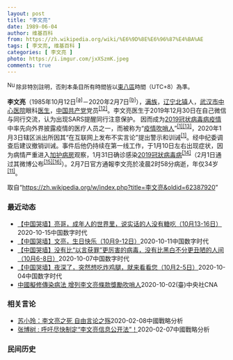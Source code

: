```yaml
---
layout: post
title: "李文亮"
date: 1989-06-04
author: 维基百科
from: https://zh.wikipedia.org/wiki/%E6%9D%8E%E6%96%87%E4%BA%AE
tags: [ 李文亮, 维基百科 ]
categories: [ 李文亮 ]
photo: https://i.imgur.com/jxXSzmK.jpeg
comments: true
---
```

<div class="mw-parser-output"><div id="noteTA-72732dd3" class="noteTA"><div class="noteTA-group"><div data-noteta-group-source="module" data-noteta-group="Medicine"></div></div><div class="noteTA-local"><div data-noteta-code="zh-cn:重症监护室; zh-hk:深切治療部; zh-tw:加護病房"></div><div data-noteta-code="zh-cn:体外膜氧合; zh-hk:人工心肺; zh-tw:葉克膜;"></div><div data-noteta-code="zh-hans:互联网+; zh-hant:互聯網+;"></div><div data-noteta-code="zh-cn:卡洛·乌尔巴尼; zh-hk:卡爾婁·武爾班尼; zh-tw:卡洛·厄巴尼;"></div><div data-noteta-code="zh-cn:互联网+; zh-tw:互聯網+;"></div></div></div>
<div class="notice metadata" id="spoiler" style="font-size: small"><a href="/wiki/File:Nuvola_apps_important_yellow.svg" class="image"><img alt="Nuvola apps important yellow.svg" src="//upload.wikimedia.org/wikipedia/commons/thumb/d/dc/Nuvola_apps_important_yellow.svg/20px-Nuvola_apps_important_yellow.svg.png" decoding="async" width="20" height="17" srcset="//upload.wikimedia.org/wikipedia/commons/thumb/d/dc/Nuvola_apps_important_yellow.svg/30px-Nuvola_apps_important_yellow.svg.png 1.5x, //upload.wikimedia.org/wikipedia/commons/thumb/d/dc/Nuvola_apps_important_yellow.svg/40px-Nuvola_apps_important_yellow.svg.png 2x" data-file-width="600" data-file-height="500"></a>除非特別註明，否則本条目所有時間皆以<a href="/wiki/UTC%2B08:00" title="UTC+08:00">東八區</a>時間（UTC+8）為準。</div>

<p><b>李文亮</b>（1985年10月12日<sup id="cite_ref-3" class="reference"><a href="#cite_note-3">[a]</a></sup>－2020年2月7日<sup id="cite_ref-13" class="reference"><a href="#cite_note-13">[b]</a></sup>），<a href="/wiki/%E6%BB%A1%E6%97%8F" title="满族">满族</a>，<a href="/wiki/%E8%BE%BD%E5%AE%81%E7%9C%81" title="辽宁省">辽宁</a><a href="/wiki/%E5%8C%97%E9%95%87%E5%B8%82" title="北镇市">北镇</a>人，<a href="/wiki/%E6%AD%A6%E6%B1%89%E5%B8%82%E4%B8%AD%E5%BF%83%E5%8C%BB%E9%99%A2" title="武汉市中心医院">武汉市中心医院</a>眼科<a href="/wiki/%E5%8C%BB%E7%94%9F" title="医生">医生</a>，<a href="/wiki/%E4%B8%AD%E5%9B%BD%E5%85%B1%E4%BA%A7%E5%85%9A" title="中国共产党">中国共产党</a>党员<sup id="cite_ref-14" class="reference"><a href="#cite_note-14">[12]</a></sup>。李文亮医生于2019年12月30日在自己微信与同行交流，认为出现SARS提醒同行注意保护。 因而成为<a href="/wiki/2019%E5%86%A0%E7%8A%B6%E7%97%85%E6%AF%92%E7%97%85%E7%96%AB%E6%83%85" title="2019冠状病毒病疫情">2019冠状病毒病疫情</a>中率先向外界披露疫情的医疗人员之一，而被称为“<a href="/wiki/%E7%96%AB%E6%83%85" class="mw-redirect" title="疫情">疫情</a><a href="/wiki/%E5%90%B9%E5%93%A8%E4%BA%BA" title="吹哨人">吹哨人</a>”<sup id="cite_ref-财新_1-1" class="reference"><a href="#cite_note-财新-1">[1]</a></sup><sup id="cite_ref-15" class="reference"><a href="#cite_note-15">[13]</a></sup>，2020年1月3日辖区派出所因其“在互联网上发布不实言论”提出警示和训诫<sup id="cite_ref-财新_1-2" class="reference"><a href="#cite_note-财新-1">[1]</a></sup>。经中纪委调查后建议撤销训诫。事件后他仍持续在第一线工作，于1月10日左右出现症状，因为病情严重进入<a href="/wiki/%E5%8A%A0%E8%AD%B7%E7%97%85%E6%88%BF" title="加護病房">加护病房</a>观察，1月31日确诊感染<a href="/wiki/2019%E5%86%A0%E7%8B%80%E7%97%85%E6%AF%92%E7%97%85" class="mw-redirect" title="2019冠狀病毒病">2019冠狀病毒病</a><sup id="cite_ref-监察答记者问_16-0" class="reference"><a href="#cite_note-监察答记者问-16">[14]</a></sup>（2月1日通过其微博公布<sup id="cite_ref-17" class="reference"><a href="#cite_note-17">[15]</a></sup><sup id="cite_ref-18" class="reference"><a href="#cite_note-18">[16]</a></sup>）。2月7日官方通報李文亮於凌晨2时58分病逝，年仅34岁<sup id="cite_ref-wjw.wuhan_12-1" class="reference"><a href="#cite_note-wjw.wuhan-12">[11]</a></sup>。
</p>
</div><noscript><img src="//zh.wikipedia.org/wiki/Special:CentralAutoLogin/start?type=1x1" alt="" title="" width="1" height="1" style="border: none; position: absolute;"></noscript>
<div class="printfooter">取自“<a dir="ltr" href="https://zh.wikipedia.org/w/index.php?title=李文亮&amp;oldid=62387920">https://zh.wikipedia.org/w/index.php?title=李文亮&amp;oldid=62387920</a>”</div><div id="recent-news"><h3>最近动态</h3><ul><li><a href="https://nodebe4.github.io/waimei/2020-10-15/%E4%B8%AD%E5%9B%BD%E5%93%AD%E5%A2%99-%E4%BA%AE%E5%93%A5-%E6%88%90%E5%B9%B4%E4%BA%BA%E7%9A%84%E4%B8%96%E7%95%8C%E9%87%8C-%E8%AF%B4%E5%AE%9E%E8%AF%9D%E7%9A%84%E4%BA%BA%E6%B2%A1%E6%9C%89%E7%B3%96%E5%90%83-10%E6%9C%8813-16%E6%97%A5" title="【中国哭墙】亮哥，成年人的世界里，说实话的人没有糖吃（10月13-16日）—— 编者按：10月13-16日，距离李文亮医生的去世已249-52天。这位在武汉新冠疫情期间因为说出真话成为悲剧英雄的...">【中国哭墙】亮哥，成年人的世界里，说实话的人没有糖吃（10月13-16日）</a><time>2020-10-15</time><a class="tag">中国数字时代</a></li>
<li><a href="https://nodebe4.github.io/waimei/2020-10-11/%E4%B8%AD%E5%9B%BD%E5%93%AD%E5%A2%99-%E6%96%87%E4%BA%AE-%E7%94%9F%E6%97%A5%E5%BF%AB%E4%B9%90-10%E6%9C%889-12%E6%97%A5" title="【中国哭墙】文亮，生日快乐（10月9-12日）—— 编者按：10月9-12日，距离李文亮医生的去世已245-48天。这位在武汉新冠疫情期间因为说出真话成为悲剧英雄的普通眼科医生并没有被民众遗忘，...">【中国哭墙】文亮，生日快乐（10月9-12日）</a><time>2020-10-11</time><a class="tag">中国数字时代</a></li>
<li><a href="https://nodebe4.github.io/waimei/2020-10-07/%E4%B8%AD%E5%9B%BD%E5%93%AD%E5%A2%99-%E6%B2%A1%E6%9C%89%E6%AF%94-%E4%BB%A5%E8%A8%80%E8%8E%B7%E7%BD%AA-%E6%9B%B4%E5%8E%89%E5%AE%B3%E7%9A%84%E7%97%85%E6%AF%92-%E6%B2%A1%E6%9C%89%E6%AF%94%E9%BB%91%E7%99%BD%E4%B8%8D%E5%88%86%E6%9B%B4%E4%B8%91%E9%99%8B%E7%9A%84%E4%BA%BA%E9%97%B4-10%E6%9C%886-8%E6%97%A5" title="【中国哭墙】没有比“以言获罪”更厉害的病毒，没有比黑白不分更丑陋的人间（10月6-8日）——编者按：10月6-8日，距离李文亮医生的去世已242-44天。这位在武汉新冠疫情期间因为说出真话成为悲...">【中国哭墙】没有比“以言获罪”更厉害的病毒，没有比黑白不分更丑陋的人间（10月6-8日）</a><time>2020-10-07</time><a class="tag">中国数字时代</a></li>
<li><a href="https://nodebe4.github.io/waimei/2020-10-04/%E4%B8%AD%E5%9B%BD%E5%93%AD%E5%A2%99-%E5%A4%9C%E6%B7%B1%E4%BA%86-%E7%AA%81%E7%84%B6%E6%83%B3%E5%90%83%E7%82%B8%E9%B8%A1%E8%85%BF-%E5%B0%B1%E6%9D%A5%E7%9C%8B%E7%9C%8B%E6%82%A8-10%E6%9C%882-5%E6%97%A5" title="【中国哭墙】夜深了，突然想吃炸鸡腿，就来看看您（10月2-5日）——编者按：10月2-5日，距离李文亮医生的去世已238-41天。这位在武汉新冠疫情期间因为说出真话成为悲剧英雄的普通眼科医生并没...">【中国哭墙】夜深了，突然想吃炸鸡腿，就来看看您（10月2-5日）</a><time>2020-10-04</time><a class="tag">中国数字时代</a></li>
<li><a href="https://nodebe4.github.io/waimei/2020-10-02/%E4%B8%AD%E5%9C%8B%E6%93%AC%E4%BF%AE%E5%82%B3%E6%9F%93%E7%97%85%E6%B3%95-%E5%A2%9E%E5%88%97%E6%9D%8E%E6%96%87%E4%BA%AE%E6%A2%9D%E6%AC%BE%E7%8D%8E%E5%8B%B5%E5%90%B9%E5%93%A8%E4%BA%BA" title="中國擬修傳染病法 增列李文亮條款獎勵吹哨人—— 中國國家衛生健康委員會2日在官網公布傳染病防治法修訂草案，其中針對「不明原因聚集性疾病防控」，增列被視為「李文亮條款」的吹哨人獎勵機制。圖為香港民...">中國擬修傳染病法 增列李文亮條款獎勵吹哨人</a><time>2020-10-02</time><a class="tag">(臺)中央社CNA</a></li>
</ul></div><div id="open-opinion"><h3>相关言论</h3><ul><li><a href="https://nodebe4.github.io/opinion/2020-02-08/%E8%8B%8F%E5%B0%8F%E7%8E%B2-%E6%9D%8E%E6%96%87%E4%BA%AE%E4%B9%8B%E6%AD%BB-%E8%87%AA%E7%94%B1%E8%A8%80%E8%AE%BA%E4%B9%8B%E6%AE%87/" title="苏小玲">苏小玲：李文亮之死 自由言论之殇</a><time>2020-02-08</time><a class="tag">中國戰略分析</a></li>
<li><a href="https://nodebe4.github.io/opinion/2020-02-07/%E5%BC%A0%E5%8D%9A%E6%A0%91-%E5%91%BC%E5%90%81%E5%B0%BD%E5%BF%AB%E5%88%B6%E5%AE%9A-%E6%9D%8E%E6%96%87%E4%BA%AE%E4%BF%A1%E6%81%AF%E5%85%AC%E5%BC%80%E6%B3%95/" title="张博树">张博树 : 呼吁尽快制定“李文亮信息公开法”！</a><time>2020-02-07</time><a class="tag">中國戰略分析</a></li>
</ul></div><div id="mjls-record"><h3>民间历史</h3><ul></ul></div>